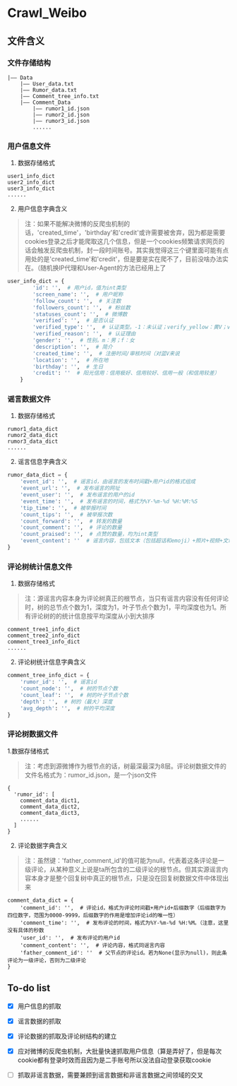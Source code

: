 # Crawl_Weibo
## 文件含义
### 文件存储结构
```
|—— Data
    |—— User_data.txt
    |—— Rumor_data.txt
    |—— Comment_tree_info.txt
    |—— Comment_Data
        |—— rumor1_id.json
        |—— rumor2_id.json
        |—— rumor3_id.json
        ......
```
### 用户信息文件
1. 数据存储格式
```
user1_info_dict
user2_info_dict
user3_info_dict
......

```
2. 用户信息字典含义
> 注：如果不能解决微博的反爬虫机制的话，'created_time'，'birthday'和'credit'或许需要被舍弃，因为都是需要cookies登录之后才能爬取这几个信息，但是一个cookies频繁请求网页的话会触发反爬虫机制，封一段时间账号。其实我觉得这三个键里面可能有点用处的是'created_time'和'credit'，但是要是实在爬不了，目前没啥办法实在。（随机换IP代理和User-Agent的方法已经用上了
``` python
user_info_dict = {
        'id': '',  # 用户id，值为int类型
        'screen_name': '',  # 用户昵称
        'follow_count': '',  # 关注数
        'followers_count': '',  # 粉丝数
        'statuses_count': '',  # 微博数
        'verified': '',  # 是否认证
        'verified_type': '',  # 认证类型。-1：未认证；verify_yellow：黄V；verify_blue：蓝V；verify_red：红V（还未出现过）
        'verified_reason': '',  # 认证理由
        'gender': '',  # 性别。m：男；f：女
        'description': '',  # 简介
        'created_time': '',  # 注册时间/审核时间（对蓝V来说
        'location': '',  # 所在地
        'birthday': '',  # 生日
        'credit': ''  # 阳光信用：信用极好、信用较好、信用一般（和信用较差）
    }
```
### 谣言数据文件
1. 数据存储格式
```
rumor1_data_dict
rumor2_data_dict
rumor3_data_dict
......

```
2. 谣言信息字典含义
``` python
rumor_data_dict = {
    'event_id': '',  # 谣言id，由谣言的发布时间戳+用户id的格式组成
    'event_url': '',  # 发布谣言的网址
    'event_user': '',  # 发布谣言的用户的id
    'event_time': '',  # 发布谣言的时间，格式为%Y-%m-%d %H:%M:%S
    'tip_time': '',  # 被举报时间
    'count_tips': '',  # 被举报次数
    'count_forward': '',  # 转发的数量
    'count_comment': '',  # 评论的数量
    'count_praised': '',  # 点赞的数量，均为int类型
    'event_content': ''  # 谣言内容，包括文本（包括超话和emoji）+照片+视频+文章，除文本外均以链接形式保存
}
```
### 评论树统计信息文件
1. 数据存储格式
> 注：源谣言内容本身为评论树真正的根节点，当只有谣言内容没有任何评论时，树的总节点个数为1，深度为1，叶子节点个数为1，平均深度也为1。所有评论树的的统计信息按平均深度从小到大排序
```
comment_tree1_info_dict
comment_tree2_info_dict
comment_tree3_info_dict
......

```
2. 评论树统计信息字典含义
``` python
comment_tree_info_dict = {
    'rumor_id': '',  # 谣言id
    'count_node': '',  # 树的节点个数
    'count_leaf': '',  # 树的叶子节点个数
    'depth': '',  # 树的（最大）深度
    'avg_depth': '',  # 树的平均深度
}
```
### 评论树数据文件
1.数据存储格式
> 注：考虑到源微博作为根节点的话，树最深最深为8层。评论树数据文件的文件名格式为：rumor_id.json，是一个json文件
```
{
  'rumor_id': [
    comment_data_dict1,
    comment_data_dict2,
    comment_data_dict3,
    ......
  ]
}

```
2. 评论数据字典含义
> 注：虽然键：'father_comment_id'的值可能为null，代表着这条评论是一级评论，从某种意义上说是ta所包含的二级评论的根节点。但其实源谣言内容本身才是整个回复树中真正的根节点，只是没在回复树数据文件中体现出来
```
comment_data_dict = {
    'comment_id': '',  # 评论id，格式为评论时间戳+用户id+后缀数字（后缀数字为四位数字，范围为0000-9999，后缀数字的作用是增加评论id的唯一性）
    'comment_time': '',  # 发布评论的时间，格式为%Y-%m-%d %H:%M。（注意，这里没有具体的秒数
    'user_id': '',  # 发布评论的用户id
    'comment_content': '',  # 评论内容，格式同谣言内容
    'father_comment_id': ''  # 父节点的评论id。若为None(显示为null)，则此条评论为一级评论，否则为二级评论
}
```
## To-do list
- [x] 用户信息的抓取
- [x] 谣言数据的抓取
- [x] 评论数据的抓取及评论树结构的建立
- [x] 应对微博的反爬虫机制，大批量快速抓取用户信息（算是弄好了，但是每次cookie都有登录时效而且因为是二手账号所以没法自动登录获取cookie
- [ ] 抓取非谣言数据，需要兼顾到谣言数据和非谣言数据之间领域的交叉

